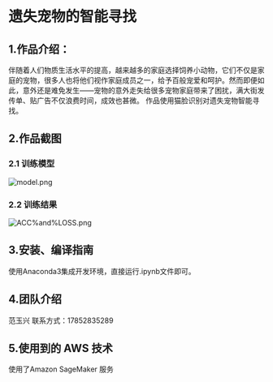 # 遗失宠物的智能寻找

## 1.作品介绍：

伴随着人们物质生活水平的提高，越来越多的家庭选择饲养小动物，它们不仅是家庭的宠物，很多人也将他们视作家庭成员之一，给予百般宠爱和呵护。然而即便如此，意外还是难免发生——宠物的意外走失给很多宠物家庭带来了困扰，满大街发传单、贴广告不仅浪费时间，成效也甚微。
作品使用猫脸识别对遗失宠物智能寻找。

## 2.作品截图

### 2.1 训练模型

![model.png](attachment:model.png)

### 2.2 训练结果

![ACC%and%LOSS.png](attachment:ACC%and%LOSS.png)

## 3.安装、编译指南

使用Anaconda3集成开发环境，直接运行.ipynb文件即可。

## 4.团队介绍

范玉兴 
联系方式：17852835289

## 5.使用到的 AWS 技术

使用了Amazon SageMaker 服务


```python

```
